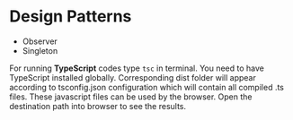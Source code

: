 # Design Patterns

- Observer
- Singleton

For running **TypeScript** codes type `tsc` in terminal. You need to have TypeScript installed globally. Corresponding dist folder will appear according to tsconfig.json configuration which will contain all compiled .ts files. These javascript files can be used by the browser. Open the destination path into browser to see the results.
